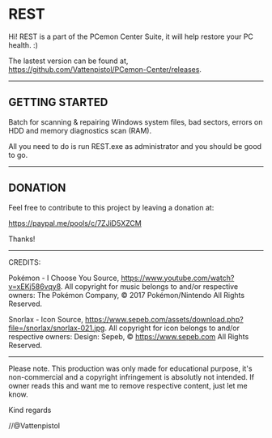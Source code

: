 # REST

Hi! REST is a part of the PCemon Center Suite, it will help restore your PC health. :)

The lastest version can be found at, https://github.com/Vattenpistol/PCemon-Center/releases.

-----------
GETTING STARTED
---
Batch for scanning & repairing Windows system files, bad sectors, errors on HDD and memory diagnostics scan (RAM).

All you need to do is run REST.exe as administrator and you should be good to go.

-----------
DONATION
---
Feel free to contribute to this project by leaving a donation at:

https://paypal.me/pools/c/7ZJiD5XZCM

Thanks!

-----------
CREDITS:

Pokémon - I Choose You
Source, https://www.youtube.com/watch?v=xEKj586vqy8.
All copyright for music belongs to and/or respective owners:
The Pokémon Company, © 2017 Pokémon/Nintendo All Rights Reserved.


Snorlax - Icon
Source, https://www.sepeb.com/assets/download.php?file=/snorlax/snorlax-021.jpg.
All copyright for icon belongs to and/or respective owners:
Design: Sepeb, © https://www.sepeb.com All Rights Reserved.


-----------
Please note.
This production was only made for educational purpose, it's non-commercial and a copyright infringement is absolutly not intended. If owner reads this and want me to remove respective content, just let me know.


Kind regards

//@Vattenpistol
